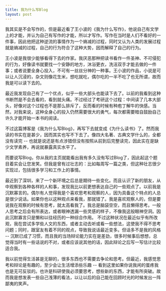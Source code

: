 ```yaml
---
title: 我为什么写Blog
layout: post
---
```


我其实是不会写作的，但是最近看了王小波的《我为什么写作》，他说自己有文学上的才能，并认为自己有写作的才能，所以才写作。写作在当时是人们不看好的一件事，因此他把这种逆流的事情作为一个熵减的过程，同时又认为人类的发展过程就是熵减的过程，自己的行为符合了这种大势，因而解释了自己的行为。

王小波是我很少能够看得下去的作家。我厌恶那种把读书看作一件圣神、不可侵犯的行为，好像读书就要找一个安静的地方，沐浴更衣，洗洁双手才能去做的一件事；或者说要全身心投入，不可有一丝丝分神的一种事。王小波的作品，小说是可以让人沉浸的，杂文则像花生米，想吃就吃，偶尔吃的一半不吃了也无所谓，故而我是可以读下去的。

最近我发现自己有了一个优点，似乎一些大部头也能读下去了。以前的我看到这种书断然是不会去看的，看到就头痛。不过经过了考研这个过程：中间读了几本大部头，好像对这个过程也不是那么排斥了，反而看的时候有种庖丁解牛的快感。当然，对我来说，这种全身心的投入仍然需要很大的勇气，每次都需要暗自鼓励自己许久才能开始一本书的阅读。

不过这篇博客是《我为什么写Blog》，再写下去就变成《为什么读书》了。然而我读的书实在是甚少，因而其实也写不下去了。像四大名著、古典文学什么的，全都没有读完 -- 也就是说还是有点涉猎但没有按照从前到后完整读完，因此实在是缺少文学素养，再说就暴露真实水平了。

而要说写Blog，你从我的主页就能看出我有多久没有写过Blog了，因此起这个题目着实会让您发笑。但我是曾有过壮志的：比如每周写一篇之类，但这种壮志很少实现过，包括很多学习和工作上的事情。

最近到了深圳，来了一个新环境之后总是期待一些变化。而且认识了新的朋友，从中观察到各种各样的人和事，发现我比以前更想表达自己的一些观点了。以前我是沉默寡言的。偶尔有人觉得我是个喜欢思考和观察的人，因为具备这个特点的人总是很少说话。如果你也以这种观点来看我，那就错了。我是喜欢观察人的，但是要说我在观察的时候有思考，就太高看我了。我总是脑袋空空，而且懒得思考。一般人思考之后会有所表达，或者眼神透漏一些灵感的样子，不像我这般眼神空洞。因此沉默寡言只是懒和以往经历的一种综合作用。
不过这种状况在最近似乎有所改观，我在尝试多学些人文的东西，或者主动去听或看一些想法，这使我不得不思考问题；同时，跟室友有着不同的观点，导致我说话最近变多。但话多不是我的风格 -- 沉默已成了习惯，而且我的当场辩论能力实在是差劲，很多时候事后想想，总觉得当时有一些话说的不对，或者应该说其他的话，因此辩论之后写一写估计比较适合我。

我以前觉得生活甚是无聊的，很多东西也不需要去争论和思考。但最近，我感觉思考和辩论是有趣的，至少会让生活增添些乐趣 -- 看到这里如果你说我闲的蛋疼我也是无可反驳的。也许是科研使我必须要思考，想些新的东西，才能有所突破。故而我是想发表一些自己浅薄的看法，以让以后的自己能在回顾时光的时候发出一阵鄙夷的笑声。
